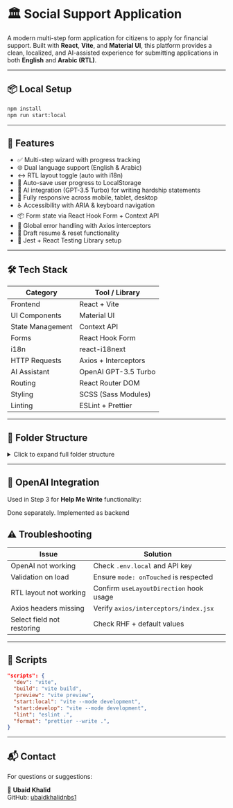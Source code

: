 # 🏛 Social Support Application

A modern multi-step form application for citizens to apply for financial support. Built with **React**, **Vite**, and **Material UI**, this platform provides a clean, localized, and AI-assisted experience for submitting applications in both **English** and **Arabic (RTL)**.

---

## 📦 Local Setup

```bash
npm install
npm run start:local
```

---

## 🚀 Features

- ✅ Multi-step wizard with progress tracking
- 🌐 Dual language support (English & Arabic)
- ↔️ RTL layout toggle (auto with i18n)
- 💾 Auto-save user progress to LocalStorage
- 🧠 AI integration (GPT-3.5 Turbo) for writing hardship statements
- 📱 Fully responsive across mobile, tablet, desktop
- ♿ Accessibility with ARIA & keyboard navigation
- 📦 Form state via React Hook Form + Context API
- 🔐 Global error handling with Axios interceptors
- 🔁 Draft resume & reset functionality
- 🧪 Jest + React Testing Library setup

---

## 🛠 Tech Stack

| Category         | Tool / Library       |
| ---------------- | -------------------- |
| Frontend         | React + Vite         |
| UI Components    | Material UI          |
| State Management | Context API          |
| Forms            | React Hook Form      |
| i18n             | react-i18next        |
| HTTP Requests    | Axios + Interceptors |
| AI Assistant     | OpenAI GPT-3.5 Turbo |
| Routing          | React Router DOM     |
| Styling          | SCSS (Sass Modules)  |
| Linting          | ESLint + Prettier    |

---

## 📁 Folder Structure

<details>
<summary>Click to expand full folder structure</summary>

```
src/
├── components/
│   ├── ErrorBoundary/           # Global error wrapper
│   ├── Header/                  # App header (title + language dropdown)
│   └── Loading/                 # Loader component

├── constants/
│   ├── language/                # Language codes (ar/en)
│   ├── regex/                   # Validation patterns
│   ├── routes/                  # Central route definitions

├── context/
│   └── FormContext.jsx          # Current step + draft state manager

├── hooks/
│   ├── useAsyncAction/          # Handles loading, error state for APIs
│   └── useLayoutDirection/      # Detects RTL / LTR based on language

├── i18n/
│   ├── locales/
│   │   ├── en.json              # English translations
│   │   └── ar.json              # Arabic translations
│   └── index.js                 # i18next setup

├── interceptors/
│   └── axios/
│       └── index.jsx            # Axios instance with auth + error snackbar

├── pages/
│   ├── ApplicationForm/
│   │   ├── components/
│   │   │   ├── FormContent/     # Step renderer
│   │   │   ├── SelectField/     # Shared dropdown field
│   │   │   └── Steps/
│   │   │       ├── PersonalInfo/
│   │   │       ├── HousholdInfo/
│   │   │       └── FinancialInfo/
│   │   │           └── TextArea/ # GPT button field
│   │   ├── constants/           # Field config per step
│   │   ├── context/             # FormContext provider
│   │   ├── services/            # OpenAI + submit API
│   │   └── index.jsx            # <MultiStepForm />

│   └── Success/
│       └── index.jsx            # Thank you page

├── styles/
│   ├── colors.scss
│   └── variables.scss

├── App.jsx                      # Routes & layout
├── App.scss                     # Base styles
└── main.jsx                     # App bootstrapper

```

</details>

---

## 🔐 OpenAI Integration

Used in Step 3 for **Help Me Write** functionality:

Done separately. Implemented as backend

## ⚠️ Troubleshooting

| Issue                      | Solution                                |
| -------------------------- | --------------------------------------- |
| OpenAI not working         | Check `.env.local` and API key          |
| Validation on load         | Ensure `mode: onTouched` is respected   |
| RTL layout not working     | Confirm `useLayoutDirection` hook usage |
| Axios headers missing      | Verify `axios/interceptors/index.jsx`   |
| Select field not restoring | Check RHF + default values              |

---

## 📜 Scripts

```json
"scripts": {
  "dev": "vite",
  "build": "vite build",
  "preview": "vite preview",
  "start:local": "vite --mode development",
  "start:develop": "vite --mode development",
  "lint": "eslint .",
  "format": "prettier --write .",
}
```

---

## 📬 Contact

For questions or suggestions:

📧 **Ubaid Khalid**  
GitHub: [ubaidkhalidnbs1](https://github.com/ubaidkhalidnbs1)
